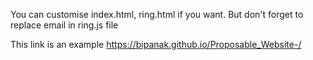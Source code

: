 You can customise index.html, ring.html if you want.
But don't forget to replace email in ring.js file

This link is an example 
https://bipanak.github.io/Proposable_Website-/
